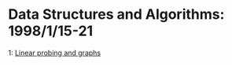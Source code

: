 # Data Structures and Algorithms: 1998/1/15-21  
1: [Linear probing and graphs](https://doi.org/10.48550/arXiv.cs/9801103)  